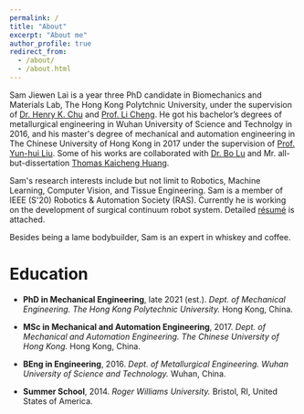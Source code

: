 ```yaml
---
permalink: /
title: "About"
excerpt: "About me"
author_profile: true
redirect_from: 
  - /about/
  - /about.html
---
```


Sam Jiewen Lai is a year three PhD candidate in Biomechanics and Materials Lab, The Hong Kong Polytchnic University, under the supervision of [Dr. Henry K. Chu](https://www.polyu.edu.hk/me/people/academic-teaching-staff/chu-kar-hang-henry-dr/) and [Prof. Li Cheng](https://www.polyu.edu.hk/me/people/academic-teaching-staff/cheng-li-prof/). He got his bachelor’s degrees of metallurgical engineering in Wuhan University of Science and Technolgy in 2016, and his master's degree of mechanical and automation engineering in The Chinese University of Hong Kong in 2017 under the supervision of [Prof. Yun-hui Liu](http://www.mae.cuhk.edu.hk/people/list.php?name=yhliu). Some of his works are collaborated with [Dr. Bo Lu](https://lu-bo.github.io/) and Mr. all-but-dissertation [Thomas Kaicheng Huang](https://sites.google.com/view/kaicheng-huang/).

Sam's research interests include but not limit to Robotics, Machine Learning, Computer Vision, and Tissue Engineering. Sam is a member of IEEE (S'20) Robotics & Automation Society (RAS). Currently he is working on the development of surgical continuum robot system. Detailed [résumé]() is attached.

Besides being a lame bodybuilder, Sam is an expert in whiskey and coffee.




Education
======
+ **PhD in Mechanical Engineering**, late 2021 (est.).
_Dept. of Mechanical Engineering._
_The Hong Kong Polytechnic University._
Hong Kong, China.

+ **MSc in Mechanical and Automation Engineering**, 2017.
_Dept. of Mechanical and Automation Engineering._
_The Chinese University of Hong Kong._
Hong Kong, China.

+ **BEng in Engineering**, 2016.
_Dept. of Metallurgical Engineering._
_Wuhan University of Science and Technology._
Wuhan, China.

+ **Summer School**, 2014.
_Roger Williams University._
Bristol, RI, United States of America.


